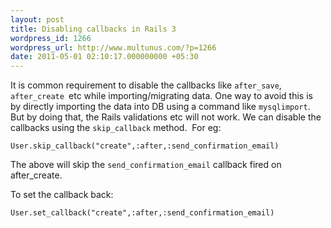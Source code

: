 ```yaml
---
layout: post
title: Disabling callbacks in Rails 3
wordpress_id: 1266
wordpress_url: http://www.multunus.com/?p=1266
date: 2011-05-01 02:10:17.000000000 +05:30
---
```

It is common requirement to disable the callbacks like <code>after_save</code>, <code>after_create </code>etc while importing/migrating data. One way to avoid this is by directly importing the data into DB using a command like <code>mysqlimport</code>. But by doing that, the Rails validations etc will not work. We can disable the callbacks using the <code>skip_callback</code> method.  For eg:

<code>User.skip_callback("create",:after,:send_confirmation_email)</code>

The above will skip the <code>send_confirmation_email</code> callback fired on after_create.

To set the callback back:

<code>User.set_callback("create",:after,:send_confirmation_email)</code>
